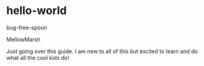 # hello-world
bug-free-spoon

MellowMarsh

Just going over this guide. I am new to all of this but excited to learn and do what all the cool kids do!
